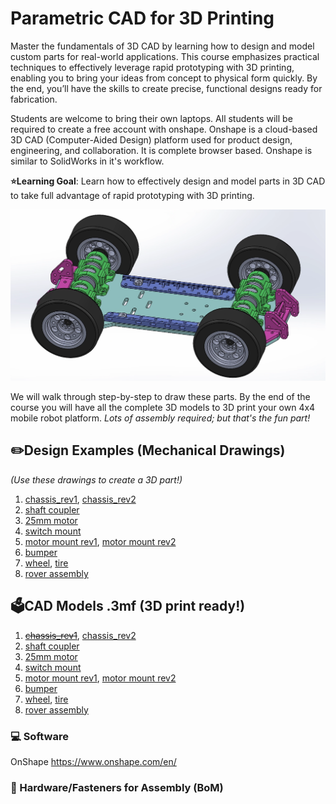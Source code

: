 # Parametric CAD for 3D Printing
Master the fundamentals of 3D CAD by learning how to design and model custom parts for real-world applications. This course emphasizes practical techniques to effectively leverage rapid prototyping with 3D printing, enabling you to bring your ideas from concept to physical form quickly. By the end, you’ll have the skills to create precise, functional designs ready for fabrication.

Students are welcome to bring their own laptops. All students will be required to create a free account with onshape. Onshape is a cloud-based 3D CAD (Computer-Aided Design) platform used for product design, engineering, and collaboration. It is complete browser based. Onshape is similar to SolidWorks in it's workflow. 

**⭐Learning Goal**: Learn how to effectively design and model parts in 3D CAD to take full advantage of rapid prototyping with 3D printing.

![4x4_skidsteer_rover](../files/barbie_rover_chassis_assy.png)

We will walk through step-by-step to draw these parts. By the end of the course you will have all the complete 3D models to 3D print your own 4x4 mobile robot platform. *Lots of assembly required; but that's the fun part!*

## ✏️Design Examples (Mechanical Drawings) 
*(Use these drawings to create a 3D part!)*

1. [chassis_rev1](../files/chassis_robo_rover_rev1.pdf), [chassis_rev2](../files/chassis_robo_rover_rev2.pdf)
2. [shaft coupler](../files/motor_shaft_coupler_4mm.pdf)
3. [25mm motor](../files/gear_motor_12v_25mm.pdf)
4. [switch mount]()
5. [motor mount rev1](../files/gear_motor_mount_25mm_rev1.pdf), [motor mount rev2]()
7. [bumper]()
8. [wheel](), [tire]()
9. [rover assembly]()


## 🗳️CAD Models .3mf (3D print ready!) 
1. ~~[chassis_rev1]()~~, [chassis_rev2]()
2. [shaft coupler]()
3. [25mm motor]()
4. [switch mount]()
5. [motor mount rev1](), [motor mount rev2]()
6. [bumper]()
7. [wheel](), [tire]()
8. [rover assembly]()


### 💻 Software 
OnShape <https://www.onshape.com/en/>

### 🔩 Hardware/Fasteners for Assembly (BoM)
